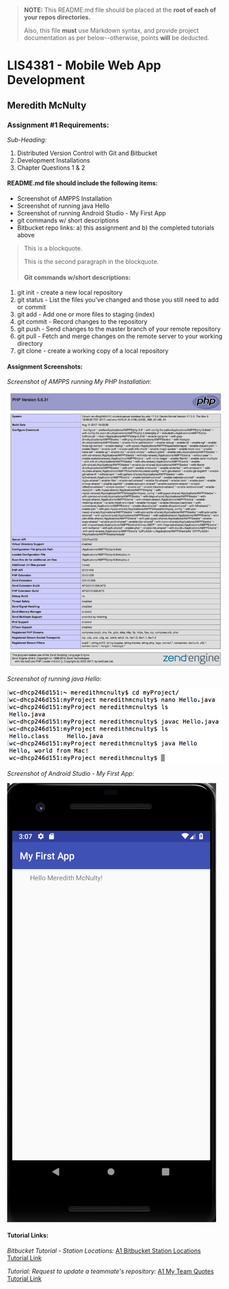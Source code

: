 > **NOTE:** This README.md file should be placed at the **root of each of your repos directories.**
>
>Also, this file **must** use Markdown syntax, and provide project documentation as per below--otherwise, points **will** be deducted.
>

# LIS4381 - Mobile Web App Development

## Meredith McNulty

### Assignment #1 Requirements:

*Sub-Heading:*

1. Distributed Version Control with Git and Bitbucket
2. Development Installations
3. Chapter Questions 1 & 2

#### README.md file should include the following items:

* Screenshot of AMPPS Installation
* Screenshot of running java Hello
* Screenshot of running Android Studio - My First App
* git commands w/ short descriptions
* Bitbucket repo links: a) this assignment and b) the completed tutorials above

> This is a blockquote.
> 
> This is the second paragraph in the blockquote.
>
> #### Git commands w/short descriptions:

1. git init - create a new local repository
2. git status - List the files you've changed and those you still need to add or commit
3. git add - Add one or more files to staging (index)
4. git commit - Record changes to the repository
5. git push - Send changes to the master branch of your remote repository
6. git pull - Fetch and merge changes on the remote server to your working directory
7. git clone - create a working copy of a local repository

#### Assignment Screenshots:

*Screenshot of AMPPS running My PHP Installation*:

![AMPPS Installation Screenshot](img/ampps.png)

*Screenshot of running java Hello*:

![JDK Installation Screenshot](img/jdk_install.png)

*Screenshot of Android Studio - My First App*:

![Android Studio Installation Screenshot](img/android.png)


#### Tutorial Links:

*Bitbucket Tutorial - Station Locations:*
[A1 Bitbucket Station Locations Tutorial Link](https://bitbucket.org/meredithmcnulty/bitbucketstationlocations/ "Bitbucket Station Locations")

*Tutorial: Request to update a teammate's repository:*
[A1 My Team Quotes Tutorial Link](https://bitbucket.org/meredithmcnulty/myteamquotes/ "A1 My Team Quotes Tutorial")
